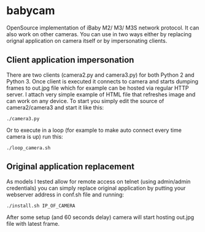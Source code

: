 # babycam
OpenSource implementation of iBaby M2/ M3/ M3S network protocol. It can also work on other cameras. You can use in two ways either by replacing orignal application on camera itself or by impersonating clients.

## Client application impersonation
There are two clients (camera2.py and camera3.py) for both Python 2 and Python 3. Once client is executed it connects to camera and starts dumping frames to out.jpg file which for example can be hosted via regular HTTP server. I attach very simple example of HTML file that refreshes image and can work on any device. To start you simply edit the source of camera2/camera3 and start it like this:
```
./camera3.py
```

Or to execute in a loop (for example to make auto connect every time camera is up) run this:
```
./loop_camera.sh
```
## Original application replacement
As models I tested allow for remote access on telnet (using admin/admin credentials) you can simply replace original application by putting your webserver address in conf.sh file and running:
```
./install.sh IP_OF_CAMERA
```
After some setup (and 60 seconds delay) camera will start hosting out.jpg file with latest frame.
